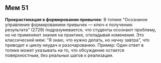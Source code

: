 ## Мем 51

**Прокрастинация в формировании привычек**: В топике "Осознаное управление формированием привычек — ключ к получению результата" (2729) подразумевается, что студенты осознают проблему, но не применяют знания на практике, откладывая изменения. Это классический мем: "Я знаю, что нужно делать, но начну завтра", что приводит к циклу неудач и разочарованию. Пример: Один ответ в топике может указывать на то, что обсуждение остается поверхностным, без реальных шагов к реализации.